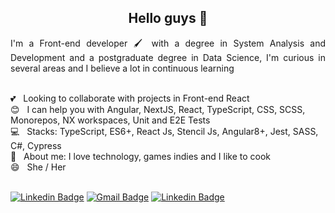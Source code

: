 
<h2 align="center">Hello guys 👋</h2>
<p style='text-align: justify;'> 
I'm a Front-end developer 🖌️ with a degree in System Analysis and Development and a postgraduate degree in Data Science, I'm curious in several areas and I believe a lot in continuous learning</p>


 <br/> 💕 &nbsp; Looking to collaborate with projects in Front-end React
 <br/> :blush: &nbsp; I can help you with Angular, NextJS, React, TypeScript, CSS, SCSS, Monorepos, NX workspaces, Unit and E2E Tests
 <br/> :computer: &nbsp; Stacks: TypeScript, ES6+, React Js, Stencil Js, Angular8+, Jest, SASS, C#, Cypress
 <br/> 💬  &nbsp; About me: I love technology, games indies and I like to cook
 <br/> 😄  &nbsp; She / Her
 
<br/> [![Linkedin Badge](https://img.shields.io/badge/-Esterfania-blue?style=flat-square&logo=Linkedin&logoColor=white&link=https://www.linkedin.com/in/esterfania-gama/)](https://www.linkedin.com/in/esterfania-gama/) [![Gmail Badge](https://img.shields.io/badge/-esterfaniagama@gmail.com-c14438?style=flat-square&logo=Gmail&logoColor=white&link=mailto:esterfaniagama@gmail.com)](mailto:esterfaniagam@gmail.com) [![Linkedin Badge](https://img.shields.io/badge/-Links-purple?style=flat-square&logoColor=white&link=https://esterfania.github.io/links/)](https://esterfania.github.io/links/)
